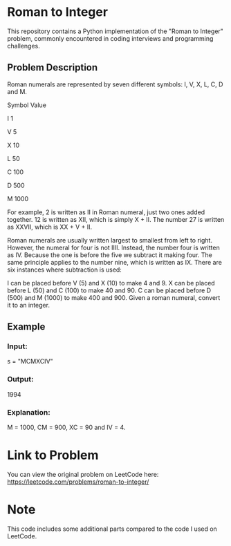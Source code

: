 # Roman to Integer

This repository contains a Python implementation of the "Roman to Integer" problem, commonly encountered in coding interviews and programming challenges.

## Problem Description

Roman numerals are represented by seven different symbols: I, V, X, L, C, D and M.

Symbol       Value

I             1

V             5

X             10

L             50

C             100

D             500

M             1000

For example, 2 is written as II in Roman numeral, just two ones added together. 12 is written as XII, which is simply X + II. The number 27 is written as XXVII, which is XX + V + II.

Roman numerals are usually written largest to smallest from left to right. However, the numeral for four is not IIII. Instead, the number four is written as IV. Because the one is before the five we subtract it making four. The same principle applies to the number nine, which is written as IX. There are six instances where subtraction is used:

I can be placed before V (5) and X (10) to make 4 and 9. 
X can be placed before L (50) and C (100) to make 40 and 90. 
C can be placed before D (500) and M (1000) to make 400 and 900.
Given a roman numeral, convert it to an integer.

## Example
### Input:
s = "MCMXCIV"
### Output:
1994
### Explanation:
M = 1000, CM = 900, XC = 90 and IV = 4.

# Link to Problem
You can view the original problem on LeetCode here: https://leetcode.com/problems/roman-to-integer/

# Note
This code includes some additional parts compared to the code I used on LeetCode.





